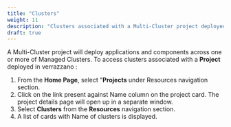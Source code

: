 ```yaml
---
title: "Clusters"
weight: 11
description: "Clusters associated with a Multi-Cluster project deployed in Verrazzano"
draft: true
---
```


A Multi-Cluster project will deploy applications and components across one or more of Managed Clusters. To access clusters associated with a **Project** deployed in verrazzano :
1. From the **Home Page**, select "**Projects** under Resources navigation section.
1. Click on the link present against Name column on the project card. The project details page will open up in a separate window.
1. Select **Clusters** from the **Resources** navigation section. 
1. A list of cards with Name of clusters is displayed.